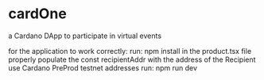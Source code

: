 # cardOne
a Cardano DApp to participate in virtual events

for the application to work correctly:
run: npm install
in the product.tsx file properly populate the const recipientAddr with the address of the Recipient
use Cardano PreProd testnet addresses
run: npm run dev
